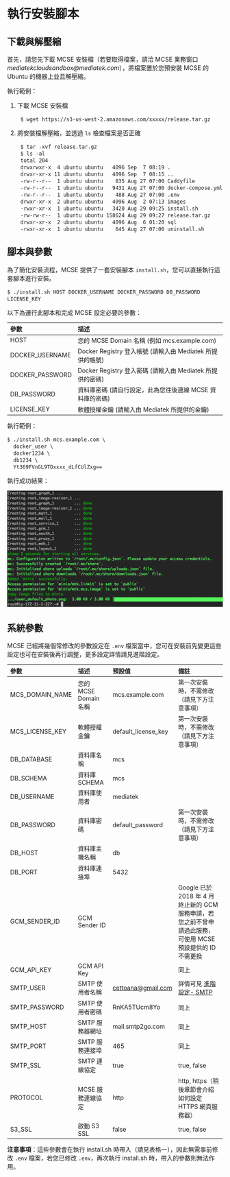 # 執行安裝腳本

## 下載與解壓縮

首先，請您先下載 MCSE 安裝檔（若要取得檔案，請洽 MCSE 業務窗口 _mediatekcloudsandbox@mediatek.com_），將檔案置於您預安裝 MCSE 的 Ubuntu 的機器上並且解壓縮。

執行範例：

1. 下載 MCSE 安裝檔

   ```text
    $ wget https://s3-us-west-2.amazonaws.com/xxxxx/release.tar.gz
   ```

2. 將安裝檔解壓縮，並透過 `ls` 檢查檔案是否正確

   ```text
    $ tar -xvf release.tar.gz 
    $ ls -al
    total 204
    drwxrwxr-x  4 ubuntu ubuntu   4096 Sep  7 08:19 .
    drwxr-xr-x 11 ubuntu ubuntu   4096 Sep  7 08:15 ..
    -rw-r--r--  1 ubuntu ubuntu    835 Aug 27 07:00 Caddyfile
    -rw-r--r--  1 ubuntu ubuntu   9431 Aug 27 07:00 docker-compose.yml
    -rw-r--r--  1 ubuntu ubuntu    488 Aug 27 07:00 .env
    drwxr-xr-x  2 ubuntu ubuntu   4096 Aug  2 07:13 images
    -rwxr-xr-x  1 ubuntu ubuntu   3420 Aug 29 09:25 install.sh
    -rw-rw-r--  1 ubuntu ubuntu 158624 Aug 29 09:27 release.tar.gz
    drwxr-xr-x  2 ubuntu ubuntu   4096 Aug  6 01:20 sql
    -rwxr-xr-x  1 ubuntu ubuntu    645 Aug 27 07:00 uninstall.sh
   ```

## 腳本與參數

為了簡化安裝流程，MCSE 提供了一套安裝腳本 `install.sh`，您可以直接執行這套腳本進行安裝。

```text
$ ./install.sh HOST DOCKER_USERNAME DOCKER_PASSWORD DB_PASSWORD LICENSE_KEY
```

以下為運行此腳本和完成 MCSE 設定必要的參數：

| 參數 | 描述 |
| :--- | :--- |
| HOST | 您的 MCSE Domain 名稱 \(例如 mcs.example.com\) |
| DOCKER\_USERNAME | Docker Registry 登入帳號 \(請輸入由 Mediatek 所提供的帳號\) |
| DOCKER\_PASSWORD | Docker Registry 登入密碼 \(請輸入由 Mediatek 所提供的密碼\) |
| DB\_PASSWORD | 資料庫密碼 \(請自行設定，此為您往後連線 MCSE 資料庫的密碼\) |
| LICENSE\_KEY | 軟體授權金鑰 \(請輸入由 Mediatek 所提供的金鑰\) |

執行範例：

```text
$ ./install.sh mcs.example.com \
  docker_user \
  docker1234 \
  db1234 \
  Yt369FVnGL9TDxxxx_dLfCUlZxg==
```

執行成功結果：

![](../../.gitbook/assets/setup_success.png)

## 系統參數

MCSE 已經將幾個常修改的參數設定在 `.env` 檔案當中，您可在安裝前先變更這些設定也可在安裝後再行調整，更多設定詳情請見進階設定。

| 參數 | 描述 | 預設值 | 備註 |
| :--- | :--- | :--- | :--- |
| MCS\_DOMAIN\_NAME | 您的 MCSE Domain 名稱 | mcs.example.com | 第一次安裝時，不需修改（請見下方注意事項） |
| MCS\_LICENSE\_KEY | 軟體授權金鑰 | default\_license\_key | 第一次安裝時，不需修改（請見下方注意事項） |
| DB\_DATABASE | 資料庫名稱 | mcs |  |
| DB\_SCHEMA | 資料庫 SCHEMA | mcs |  |
| DB\_USERNAME | 資料庫使用者 | mediatek |  |
| DB\_PASSWORD | 資料庫密碼 | default\_password | 第一次安裝時，不需修改（請見下方注意事項） |
| DB\_HOST | 資料庫主機名稱 | db |  |
| DB\_PORT | 資料庫連接埠 | 5432 |  |
| GCM\_SENDER\_ID | GCM Sender ID |  | Google 已於 2018 年 4 月終止新的 GCM 服務申請，若您之前不曾申請過此服務，可使用 MCSE 預設提供的 ID 不需更換 |
| GCM\_API\_KEY | GCM API Key |  | 同上 |
| SMTP\_USER | SMTP 使用者名稱 | cettoana@gmail.com | 詳情可見 [進階設定- SMTP](../jin-jie-she-ding/advanced_smtp.md) |
| SMTP\_PASSWORD | SMTP 使用者密碼 | RnKA5TUcm8Yo | 同上 |
| SMTP\_HOST | SMTP 服務器網址 | mail.smtp2go.com | 同上 |
| SMTP\_PORT | SMTP 服務連接埠 | 465 | 同上 |
| SMTP\_SSL | SMTP 連線協定 | true | true, false |
| PROTOCOL | MCSE 服務連線協定 | http | http, https（稍後章節會介紹如何設定 HTTPS 網頁服務器） |
| S3\_SSL | 啟動 S3 SSL | false | true, false |

**注意事項**：這些參數會在執行 install.sh 時帶入（請見表格一），因此無需事前修改 `.env` 檔案，若您已修改 `.env`，再次執行 install.sh 時，帶入的參數則無法作用。

